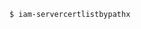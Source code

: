 <!-- layout:code post: 1900-09-26-ssl-termination-on-load-balancers_important -->

```
$ iam-servercertlistbypathx
```
